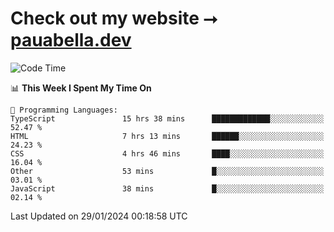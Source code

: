 # Check out my website ⭢ [pauabella.dev](https://pauabella.dev)

<!--START_SECTION:waka-->
![Code Time](http://img.shields.io/badge/Code%20Time-2%2C912%20hrs%2027%20mins-blue)

📊 **This Week I Spent My Time On** 

```text
💬 Programming Languages: 
TypeScript               15 hrs 38 mins      █████████████░░░░░░░░░░░░   52.47 % 
HTML                     7 hrs 13 mins       ██████░░░░░░░░░░░░░░░░░░░   24.23 % 
CSS                      4 hrs 46 mins       ████░░░░░░░░░░░░░░░░░░░░░   16.04 % 
Other                    53 mins             █░░░░░░░░░░░░░░░░░░░░░░░░   03.01 % 
JavaScript               38 mins             █░░░░░░░░░░░░░░░░░░░░░░░░   02.14 % 
```


 Last Updated on 29/01/2024 00:18:58 UTC
<!--END_SECTION:waka-->
